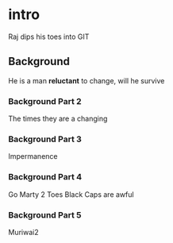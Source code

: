 # intro
Raj dips his toes into GIT

## Background
He is a man **reluctant** to change, will he survive 

### Background Part 2
The times they are a changing

 
### Background Part 3
Impermanence

### Background Part 4
Go Marty 2 Toes Black Caps are awful

### Background Part 5
Muriwai2

